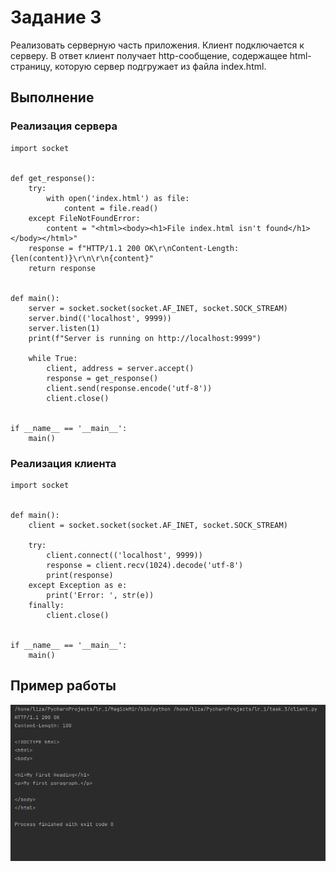 # Задание 3

Реализовать серверную часть приложения. Клиент подключается к серверу. В ответ
клиент получает http-сообщение, содержащее html-страницу, которую сервер
подгружает из файла index.html.

## Выполнение

### Реализация сервера

    import socket


    def get_response():
        try:
            with open('index.html') as file:
                content = file.read()
        except FileNotFoundError:
            content = "<html><body><h1>File index.html isn't found</h1></body></html>"
        response = f"HTTP/1.1 200 OK\r\nContent-Length: {len(content)}\r\n\r\n{content}"
        return response
    
    
    def main():
        server = socket.socket(socket.AF_INET, socket.SOCK_STREAM)
        server.bind(('localhost', 9999))
        server.listen(1)
        print(f"Server is running on http://localhost:9999")
    
        while True:
            client, address = server.accept()
            response = get_response()
            client.send(response.encode('utf-8'))
            client.close()
    
    
    if __name__ == '__main__':
        main()






### Реализация клиента

    import socket
    
    
    def main():
        client = socket.socket(socket.AF_INET, socket.SOCK_STREAM)
    
        try:
            client.connect(('localhost', 9999))
            response = client.recv(1024).decode('utf-8')
            print(response)
        except Exception as e:
            print('Error: ', str(e))
        finally:
            client.close()
    
    
    if __name__ == '__main__':
        main()




## Пример работы

![Пример задания 3](assets/task_3.png)
